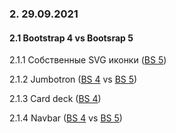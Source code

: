 ### 2. 29.09.2021

#### 2.1 Bootstrap 4 vs Bootsrap 5

2.1.1 Собственные SVG иконки ([BS 5](https://lembutt.github.io/portfolio/bs_homework/bstrap5_icons.html))

2.1.2 Jumbotron ([BS 4](https://lembutt.github.io/portfolio/bs_homework/bstrap4_jumbotron.html) vs [BS 5](https://lembutt.github.io/portfolio/bs_homework/bstrap5_jumbotron.html))

2.1.3 Card deck ([BS 4](https://lembutt.github.io/portfolio/bs_homework/bstrap4_carddeck.html))

2.1.4 Navbar ([BS 4](https://lembutt.github.io/portfolio/bs_homework/bstrap4_navbar.html) vs [BS 5](https://lembutt.github.io/portfolio/bs_homework/bstrap5_navbar.html))
